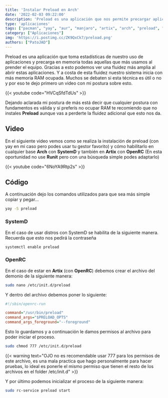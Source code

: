 ```yaml
---
title: 'Instalar Preload en Arch'
date: '2022-02-03 09:22:00'
description: 'Preload es una aplicación que nos permite precargar aplicaciones en la memoria RAM para aumentar la fluidez del sistema operativo aumentando a su vez el consumo de RAM durante el inicio.'
type: 'aplicaciones'
tags: ["pacman", "yay", "aur", "manjaro", "artix", "arch", "preload", "endeavour", "systemd", "openrc"]
category: ["Aplicaciones"]
img: 'https://i.postimg.cc/ZK9QxCk7/preload.png'
authors: ["PatoJAD"]
---
```


Preload es una aplicación que toma estadísticas de nuestro uso de aplicaciones y precarga en memoria todas aquellas que más usamos al prender el equipo. Gracias a esto podemos ver una fluidez más amplia al abrir estas aplicaciones. Y a costa de esta fluidez nuestro sistema inicia con más memoria RAM ocupada. Muchos se debaten si esta técnica es útil o no y por eso te dejo primero un video con mi postura sobre esto.

{{< youtube code="HVCqSfdTdUs" >}}

Dejando aclarada mi postura de más está decir que cualquier postura con fundamentos es válida y si preferís no ocupar RAM te recomiendo que no instales **Preload** aunque vas a perderte la fluidez adicional que esto nos da.

## Video

En el siguiente video vemos como se realiza la instalación de preload (con yay en mi caso pero podes usar tu gestor favorito) y cómo habilitarlo en cualquier base **Arch** con **SystemD** y también en **Artix** con **OpenRC** (En esta oportunidad no use **Runit** pero con una búsqueda simple podes adaptarlo)

{{< youtube code="6NoYA9Rtp2s" >}}

## Código

A continuación dejo los comandos utilizados para que sea más simple copiar y pegar…

```bash
yay -S preload
```

### SystemD

En el caso de usar distros con SystemD se habilita de la siguiente manera. Recuerda que esto nos pedirá la contraseña

```bash
systemctl enable preload
```

### OpenRC

En el caso de estar en **Artix** (con **OpenRC**) debemos crear el archivo del demonio de la siguiente manera:

```bash
sudo nano /etc/init.d/preload
```

Y dentro del archivo debemos poner lo siguiente:

```cfg
#!/sbin/openrc-run

command="/usr/bin/preload"
command_args="$PRELOAD_OPTS"
command_args_foreground="--foreground"
```

Esto lo guardamos y a continuación le damos permisos al archivo para poder iniciar el proceso.

```bash
sudo chmod 777 /etc/init.d/preload
```

{{< warning text="OJO no es recomendable usar 777 para los permisos de este archivo, es una mala practica que hago personalmente para hacer pruebas, lo ideal es ponerle el mismo permiso que tienen el resto de los archivos en el folder /etc/init.d" >}}

Y por último podemos inicializar el proceso de la siguiente manera:

```bash
sudo rc-service preload start
```
